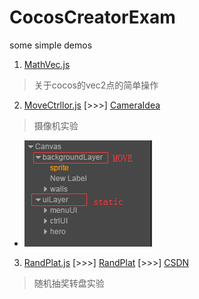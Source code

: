 # CocosCreatorExam
some simple demos

1. [MathVec.js](https://github.com/Saber2pr/CocosCreatorExam/blob/master/PhysicsAreaMoveTest/assets/script/MathVec.js)
  > 关于cocos的vec2点的简单操作
2. [MoveCtrllor.js](https://github.com/Saber2pr/CocosCreatorExam/blob/master/PhysicsAreaMoveTest/assets/script/MoveCtrllor.js) [>>>] [CameraIdea](https://saber2pr.github.io/CocosCreatorExam/CameraIdea/build/web-mobile)
  > 摄像机实验
  * ![loadingImage](https://github.com/Saber2pr/MyWeb/blob/master/resource/CameraIdea.png)
3. [RandPlat.js](https://github.com/Saber2pr/CocosCreatorExam/blob/master/RandPlat/assets/Script/RandPlat.js) [>>>] [RandPlat](https://saber2pr.github.io/CocosCreatorExam/RandPlat/build/web-mobile/) [>>>] [CSDN](https://blog.csdn.net/u011607490/article/details/82701325)
  > 随机抽奖转盘实验
